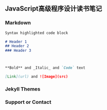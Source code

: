 ## JavaScript高级程序设计读书笔记



### Markdown



```markdown
Syntax highlighted code block

# Header 1
## Header 2
### Header 3



**Bold** and _Italic_ and `Code` text

[Link](url) and ![Image](src)
```



### Jekyll Themes



### Support or Contact

